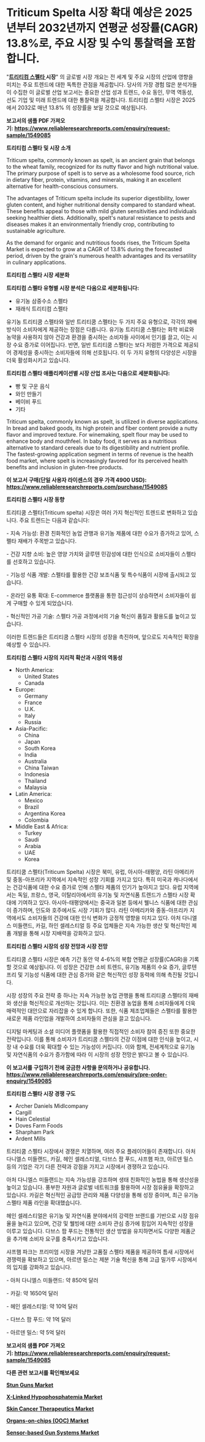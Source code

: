 <p><h1>Triticum Spelta 시장 확대 예상은 2025년부터 2032년까지 연평균 성장률(CAGR) 13.8%로, 주요 시장 및 수익 통찰력을 포함합니다.</h1></p><p>"<strong><a href="https://www.reliableresearchreports.com/triticum-spelta-r1549085?utm_campaign=105&utm_medium=7&utm_source=Github&utm_content=ia&utm_term=22032025&utm_id=triticum-spelta">트리티컴 스펠타&nbsp;</a></strong><strong>시장</strong>" 의 글로벌 시장 개요는 전 세계 및 주요 시장의 산업에 영향을 미치는 주요 트렌드에 대한 독특한 관점을 제공합니다. 당사의 가장 경험 많은 분석가들이 수집한 이 글로벌 산업 보고서는 중요한 산업 성과 트렌드, 수요 동인, 무역 역동성, 선도 기업 및 미래 트렌드에 대한 통찰력을 제공합니다. 트리티컴 스펠타 시장은 2025에서 2032로 매년 13.8% 의 성장률을 보일 것으로 예상됩니다.&nbsp;</p>
<p><strong>보고서의 샘플 PDF 가져오기:&nbsp;<a href="https://www.reliableresearchreports.com/enquiry/request-sample/1549085?utm_campaign=105&utm_medium=7&utm_source=Github&utm_content=ia&utm_term=22032025&utm_id=triticum-spelta">https://www.reliableresearchreports.com/enquiry/request-sample/1549085</a></strong></p>
<p><strong>트리티컴 스펠타 및 시장 소개</strong></p>
<p><p>Triticum spelta, commonly known as spelt, is an ancient grain that belongs to the wheat family, recognized for its nutty flavor and high nutritional value. The primary purpose of spelt is to serve as a wholesome food source, rich in dietary fiber, protein, vitamins, and minerals, making it an excellent alternative for health-conscious consumers. </p><p>The advantages of Triticum spelta include its superior digestibility, lower gluten content, and higher nutritional density compared to standard wheat. These benefits appeal to those with mild gluten sensitivities and individuals seeking healthier diets. Additionally, spelt's natural resistance to pests and diseases makes it an environmentally friendly crop, contributing to sustainable agriculture.</p><p>As the demand for organic and nutritious foods rises, the Triticum Spelta Market is expected to grow at a CAGR of 13.8% during the forecasted period, driven by the grain's numerous health advantages and its versatility in culinary applications.</p></p>
<p><strong>트리티컴 스펠타 시장 세분화</strong></p>
<p><strong>트리티컴 스펠타 유형별 시장 분석은 다음으로 세분화됩니다:</strong></p>
<p><ul><li>유기농 삼중수소 스펠타</li><li>재래식 트리티컴 스펠타</li></ul></p>
<p><p>유기농 트리티쿰 스펠타와 일반 트리티쿰 스펠타는 두 가지 주요 유형으로, 각각의 재배 방식이 소비자에게 제공하는 장점은 다릅니다. 유기농 트리티쿰 스펠타는 화학 비료와 농약을 사용하지 않아 건강과 환경을 중시하는 소비자들 사이에서 인기를 끌고, 이는 시장 수요 증가로 이어집니다. 반면, 일반 트리티쿰 스펠타는 보다 저렴한 가격으로 제공되어 경제성을 중시하는 소비자들에 의해 선호됩니다. 이 두 가지 유형의 다양성은 시장을 더욱 활성화시키고 있습니다.</p></p>
<p><strong>트리티컴 스펠타 애플리케이션별 시장 산업 조사는 다음으로 세분화됩니다:</strong></p>
<p><ul><li>빵 및 구운 음식</li><li>와인 만들기</li><li>베이비 푸드</li><li>기타</li></ul></p>
<p><p>Triticum spelta, commonly known as spelt, is utilized in diverse applications. In bread and baked goods, its high protein and fiber content provide a nutty flavor and improved texture. For winemaking, spelt flour may be used to enhance body and mouthfeel. In baby food, it serves as a nutritious alternative to standard cereals due to its digestibility and nutrient profile. The fastest-growing application segment in terms of revenue is the health food market, where spelt is increasingly favored for its perceived health benefits and inclusion in gluten-free products.</p></p>
<p><strong>이 보고서 구매(단일 사용자 라이센스의 경우 가격 4900 USD): <a href="https://www.reliableresearchreports.com/purchase/1549085?utm_campaign=105&utm_medium=7&utm_source=Github&utm_content=ia&utm_term=22032025&utm_id=triticum-spelta">https://www.reliableresearchreports.com/purchase/1549085</a></strong></p>
<p><strong>트리티컴 스펠타 시장 동향</strong></p>
<p><p>트리티쿰 스펠타(Triticum spelta) 시장은 여러 가지 혁신적인 트렌드로 변화하고 있습니다. 주요 트렌드는 다음과 같습니다:</p><p>- 지속 가능성: 환경 친화적인 농업 관행과 유기농 제품에 대한 수요가 증가하고 있어, 스펠타 재배가 주목받고 있습니다.</p><p>- 건강 지향 소비: 높은 영양 가치와 글루텐 민감성에 대한 인식으로 소비자들이 스펠타를 선호하고 있습니다.</p><p>- 기능성 식품 개발: 스펠타를 활용한 건강 보조식품 및 특수식품이 시장에 출시되고 있습니다.</p><p>- 온라인 유통 확대: E-commerce 플랫폼을 통한 접근성이 상승하면서 소비자들이 쉽게 구매할 수 있게 되었습니다.</p><p>- 혁신적인 가공 기술: 스펠타 가공 과정에서의 기술 혁신이 품질과 활용도를 높이고 있습니다.</p><p>이러한 트렌드들은 트리티쿰 스펠타 시장의 성장을 촉진하며, 앞으로도 지속적인 확장을 예상할 수 있습니다.</p></p>
<p><strong>트리티컴 스펠타 시장의 지리적 확산과 시장의 역동성</strong></p>
<p><ul>
    <li>
        North America:
        <ul>
            <li>United States</li>
            <li>Canada</li>
        </ul>
    </li>
    <li>
        Europe:
        <ul>
            <li>Germany</li>
            <li>France</li>
            <li>U.K.</li>
            <li>Italy</li>
            <li>Russia</li>
        </ul>
    </li>
    <li>
        Asia-Pacific:
        <ul>
            <li>China</li>
            <li>Japan</li>
            <li>South Korea</li>
            <li>India</li>
            <li>Australia</li>
            <li>China Taiwan</li>
            <li>Indonesia</li>
            <li>Thailand</li>
            <li>Malaysia</li>
        </ul>
    </li>
    <li>
        Latin America:
        <ul>
            <li>Mexico</li>
            <li>Brazil</li>
            <li>Argentina Korea</li>
            <li>Colombia</li>
        </ul>
    </li>
    <li>
        Middle East & Africa:
        <ul>
            <li>Turkey</li>
            <li>Saudi</li>
            <li>Arabia</li>
            <li>UAE</li>
            <li>Korea</li>
        </ul>
    </li>
    </ul></p>
<p><p>트리티쿰 스펠타(Triticum Spelta) 시장은 북미, 유럽, 아시아-태평양, 라틴 아메리카 및 중동-아프리카 지역에서 지속적인 성장 기회를 가지고 있다. 특히 미국과 캐나다에서는 건강식품에 대한 수요 증가로 인해 스펠타 제품의 인기가 높아지고 있다. 유럽 지역에서는 독일, 프랑스, 영국, 이탈리아에서의 유기농 및 자연식품 트렌드가 스펠타 시장 확대에 기여하고 있다. 아시아-태평양에서는 중국과 일본 등에서 웰니스 식품에 대한 관심이 증가하며, 인도와 호주에서도 시장 기회가 많다. 라틴 아메리카와 중동-아프리카 지역에서도 소비자들의 건강에 대한 인식 변화가 긍정적 영향을 미치고 있다. 아처 다니엘스 미들랜드, 카길, 하인 셀레스티얼 등 주요 업체들은 지속 가능한 생산 및 혁신적인 제품 개발을 통해 시장 지배력을 강화하고 있다.</p></p>
<p><strong>트리티컴 스펠타 시장의 성장 전망과 시장 전망</strong></p>
<p><p>트리티쿰 스펠타 시장은 예측 기간 동안 약 4-6%의 복합 연평균 성장률(CAGR)을 기록할 것으로 예상됩니다. 이 성장은 건강한 소비 트렌드, 유기농 제품의 수요 증가, 글루텐 프리 및 기능성 식품에 대한 관심 증가와 같은 혁신적인 성장 동력에 의해 촉진될 것입니다.</p><p>시장 성장의 주요 전략 중 하나는 지속 가능한 농업 관행을 통해 트리티쿰 스펠타의 재배와 생산을 혁신적으로 개선하는 것입니다. 이는 친환경 농업을 통해 소비자들에게 더욱 매력적인 대안으로 자리잡을 수 있게 합니다. 또한, 식품 제조업체들은 스펠타를 활용한 새로운 제품 라인업을 개발하여 소비자들의 관심을 끌고 있습니다. </p><p>디지털 마케팅과 소셜 미디어 플랫폼을 활용한 직접적인 소비자 참여 증진 또한 중요한 전략입니다. 이를 통해 소비자가 트리티쿰 스펠타의 건강 이점에 대한 인식을 높이고, 시장 내 수요를 더욱 확대할 수 있는 가능성이 커집니다. 이와 함께, 전세계적으로 유기농 및 자연식품의 수요가 증가함에 따라 이 시장의 성장 전망은 밝다고 볼 수 있습니다.</p></p>
<p><strong>이 보고서를 구입하기 전에 궁금한 사항을 문의하거나 공유합니다. <a href="https://www.reliableresearchreports.com/enquiry/pre-order-enquiry/1549085?utm_campaign=105&utm_medium=7&utm_source=Github&utm_content=ia&utm_term=22032025&utm_id=triticum-spelta">https://www.reliableresearchreports.com/enquiry/pre-order-enquiry/1549085</a></strong></p>
<p><strong>트리티컴 스펠타 시장 경쟁 구도</strong></p>
<p><ul><li>Archer Daniels Midlcompany</li><li>Cargill</li><li>Hain Celestial</li><li>Doves Farm Foods</li><li>Sharpham Park</li><li>Ardent Mills</li></ul></p>
<p><p>트리티쿰 스펠타 시장에서 경쟁은 치열하며, 여러 주요 플레이어들이 존재합니다. 아처 다니엘스 미들랜드, 카길, 헤인 셀레스티얼, 다브스 팜 푸드, 샤프햄 파크, 아르덴 밀스 등의 기업은 각기 다른 전략과 강점을 가지고 시장에서 경쟁하고 있습니다.</p><p>아처 다니엘스 미들랜드는 지속 가능성을 강조하며 생태 친화적인 농법을 통해 생산성을 높이고 있습니다. 풍부한 자원과 글로벌 네트워크를 활용하여 시장 점유율을 확장하고 있습니다. 카길은 혁신적인 공급망 관리와 제품 다양성을 통해 성장 중이며, 최근 유기농 스펠타 제품 라인을 확대했습니다.</p><p>헤인 셀레스티얼은 유기농 및 자연식품 분야에서의 강력한 브랜드를 기반으로 시장 점유율을 늘리고 있으며, 건강 및 웰빙에 대한 소비자 관심 증가에 힘입어 지속적인 성장을 이루고 있습니다. 다브스 팜 푸드는 전통적인 생산 방법을 유지하면서도 다양한 제품군을 추가해 소비자 요구를 충족시키고 있습니다.</p><p>샤프햄 파크는 프리미엄 시장을 겨냥한 고품질 스펠타 제품을 제공하여 틈새 시장에서 경쟁력을 확보하고 있으며, 아르덴 밀스는 제분 기술 혁신을 통해 고급 밀가루 시장에서의 입지를 강화하고 있습니다.</p><p>- 아처 다니엘스 미들랜드: 약 850억 달러</p><p>- 카길: 약 1650억 달러</p><p>- 헤인 셀레스티얼: 약 10억 달러</p><p>- 다브스 팜 푸드: 약 1억 달러</p><p>- 아르덴 밀스: 약 5억 달러</p></p>
<p><strong>보고서의 샘플 PDF 가져오기:&nbsp;<a href="https://www.reliableresearchreports.com/enquiry/request-sample/1549085?utm_campaign=105&utm_medium=7&utm_source=Github&utm_content=ia&utm_term=22032025&utm_id=triticum-spelta">https://www.reliableresearchreports.com/enquiry/request-sample/1549085</a></strong></p>
<p><strong></strong></p>
<p><strong></strong></p>
<p><strong></strong></p>
<p><strong></strong></p>
<p><strong>다른 관련 보고서를 확인해보세요</strong></p>
<p><strong><p><a href="https://github.com/drielvinki/Market-Research-Report-List-1/blob/main/stun-guns-market.md?utm_campaign=105&utm_medium=7&utm_source=Github&utm_content=ia&utm_term=22032025&utm_id=triticum-spelta">Stun Guns Market</a></p><p><a href="https://github.com/ghaligopezf5/Market-Research-Report-List-1/blob/main/x-linked-hypophosphatemia-market.md?utm_campaign=105&utm_medium=7&utm_source=Github&utm_content=ia&utm_term=22032025&utm_id=triticum-spelta">X-Linked Hypophosphatemia Market</a></p><p><a href="https://github.com/latzerelfigo48/Market-Research-Report-List-1/blob/main/skin-cancer-therapeutics-market.md?utm_campaign=105&utm_medium=7&utm_source=Github&utm_content=ia&utm_term=22032025&utm_id=triticum-spelta">Skin Cancer Therapeutics Market</a></p><p><a href="https://github.com/moratronak3q/Market-Research-Report-List-1/blob/main/organs-on-chips-ooc-market.md?utm_campaign=105&utm_medium=7&utm_source=Github&utm_content=ia&utm_term=22032025&utm_id=triticum-spelta">Organs-on-chips (OOC) Market</a></p><p><a href="https://github.com/decockogbaro25/Market-Research-Report-List-1/blob/main/sensor-based-gun-systems-market.md?utm_campaign=105&utm_medium=7&utm_source=Github&utm_content=ia&utm_term=22032025&utm_id=triticum-spelta">Sensor-based Gun Systems Market</a></p></strong></p>
<p></p>